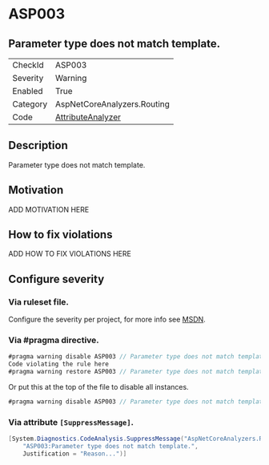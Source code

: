 # ASP003
## Parameter type does not match template.

<!-- start generated table -->
<table>
  <tr>
    <td>CheckId</td>
    <td>ASP003</td>
  </tr>
  <tr>
    <td>Severity</td>
    <td>Warning</td>
  </tr>
  <tr>
    <td>Enabled</td>
    <td>True</td>
  </tr>
  <tr>
    <td>Category</td>
    <td>AspNetCoreAnalyzers.Routing</td>
  </tr>
  <tr>
    <td>Code</td>
    <td><a href="https://github.com/DotNetAnalyzers/AspNetCoreAnalyzers/blob/master/AspNetCoreAnalyzers/Analyzers/AttributeAnalyzer.cs">AttributeAnalyzer</a></td>
  </tr>
</table>
<!-- end generated table -->

## Description

Parameter type does not match template.

## Motivation

ADD MOTIVATION HERE

## How to fix violations

ADD HOW TO FIX VIOLATIONS HERE

<!-- start generated config severity -->
## Configure severity

### Via ruleset file.

Configure the severity per project, for more info see [MSDN](https://msdn.microsoft.com/en-us/library/dd264949.aspx).

### Via #pragma directive.
```C#
#pragma warning disable ASP003 // Parameter type does not match template.
Code violating the rule here
#pragma warning restore ASP003 // Parameter type does not match template.
```

Or put this at the top of the file to disable all instances.
```C#
#pragma warning disable ASP003 // Parameter type does not match template.
```

### Via attribute `[SuppressMessage]`.

```C#
[System.Diagnostics.CodeAnalysis.SuppressMessage("AspNetCoreAnalyzers.Routing", 
    "ASP003:Parameter type does not match template.", 
    Justification = "Reason...")]
```
<!-- end generated config severity -->